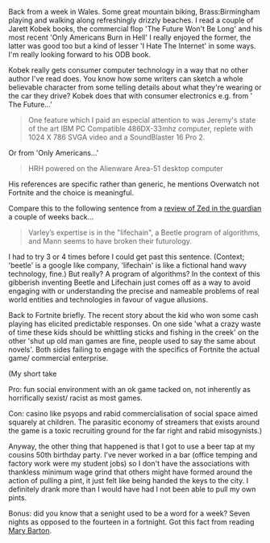 Back from a week in Wales. Some great mountain biking, Brass:Birmingham playing and walking along refreshingly drizzly beaches. I read a couple of Jarett Kobek books, the commercial flop 'The Future Won't Be Long' and his most recent 'Only Americans Burn in Hell' I really enjoyed the former, the latter was good too but a kind of lesser 'I Hate The Internet' in some ways. I'm really looking forward to his ODB book.

Kobek really gets consumer computer technology in a way that no other author I've read does. You know how some writers can sketch a whole believable character from some telling details about what they're wearing or the car they drive? Kobek does that with consumer electronics e.g. from ' The Future...'

> One feature which I paid an especial attention to was Jeremy's state of the art IBM PC Compatible 486DX-33mhz computer, replete with 1024 X 786 SVGA video and a SoundBlaster 16 Pro 2.

Or from 'Only Americans...'

> HRH powered on the Alienware Area-51 desktop computer 

His references are specific rather than generic, he mentions Overwatch not Fortnite and the choice is meaningful. 

Compare this to the following sentence from a [review of Zed in the guardian](https://www.theguardian.com/books/2019/jul/24/zed-joanna-kavenna-review) a couple of weeks back...

> Varley’s expertise is in the "lifechain", a Beetle program of algorithms, and Mann seems to have broken their futurology.

I had to try 3 or 4 times before I could get past this sentence. (Context; 'beetle' is a google like company, 'lifechain' is like a fictional hand wavy technology, fine.) But really? A program of algorithms? In the context of this gibberish inventing Beetle and Lifechain just comes off as a way to avoid engaging with or understanding the precise and nameable problems of real world entities and technologies in favour of vague allusions.

Back to Fortnite briefly. The recent story about the kid who won some cash playing has elicited predictable responses. On one side  'what a crazy waste of time these kids should be whittling sticks and fishing in the creek' on the other 'shut up old man games are fine, people used to say the same about novels'. Both sides failing to engage with the specifics of Fortnite the actual game/ commercial enterprise. 

(My short take 

Pro: fun social environment with an ok game tacked on, not inherently as horrifically sexist/ racist as most games. 

Con: casino like psyops and rabid commercialisation of social space aimed squarely at children. The parasitic economy of streamers that exists around the game is a toxic recruiting ground for the far right and rabid misogynists.)

Anyway, the other thing that happened is that I got to use a beer tap at my cousins 50th birthday party. I've never worked in a bar (office temping and factory work were my student jobs) so I don't have the associations with thankless minimum wage grind that others might have formed around the action of pulling a pint, it just felt like being handed the keys to the city. I definitely drank more than I would have had I not been able to pull my own pints.

Bonus: did you know that a senight used to be a word for a week? Seven nights as opposed to the fourteen in a fortnight. Got this fact from reading [Mary Barton](https://www.toffeemilkshake.co.uk/words/2019/07/03/mary-barton.html).